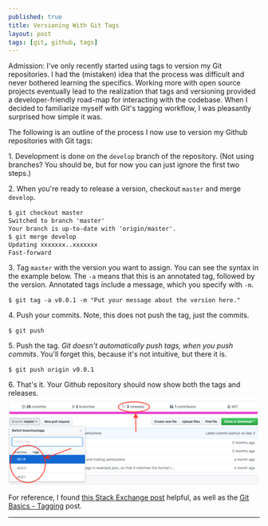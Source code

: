 ```yaml
---
published: true
title: Versioning With Git Tags
layout: post
tags: [git, github, tags]
---
```

Admission: I've only recently started using tags to version my Git repositories. I had the (mistaken) idea that the process was difficult and never bothered learning the specifics. Working more with open source projects eventually lead to the realization that tags and versioning provided a developer-friendly road-map for interacting with the codebase. When I decided to familiarize myself with Git's tagging workflow, I was pleasantly surprised how simple it was.
<!--more-->

The following is an outline of the process I now use to version my Github repositories with Git tags:

1\. Development is done on the `develop` branch of the repository. (Not using branches? You should be, but for now you can just ignore the first two steps.)

2\. When you're ready to release a version, checkout `master` and merge `develop`.

```shell-session
$ git checkout master
Switched to branch 'master'
Your branch is up-to-date with 'origin/master'.
$ git merge develop
Updating xxxxxxx..xxxxxxx
Fast-forward
```

3\. Tag `master` with the version you want to assign. You can see the syntax in the example below. The `-a` means that this is an annotated tag, followed by the version. Annotated tags include a message, which you specify with `-m`.

```shell-session
$ git tag -a v0.0.1 -m "Put your message about the version here."
```

4\. Push your commits. Note, this does not push the tag, just the commits.

```shell-session
$ git push
```

5\. Push the tag. *Git doesn't automatically push tags, when you push commits*. You'll forget this, because it's not intuitive, but there it is.

```shell-session
$ git push origin v0.0.1
```

6\. That's it. Your Github repository should now show both the tags and releases.
![Git tags and release versions](/public/assets/images/git-tags-and-release-versions.png)

For reference, I found [this Stack Exchange post](https://softwareengineering.stackexchange.com/questions/165725/git-branching-and-tagging-best-practices) helpful, as well as the [Git Basics - Tagging](https://git-scm.com/book/en/v2/Git-Basics-Tagging) post.

<hr />
